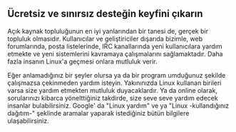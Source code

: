 ﻿<?php require("../../entete.php"); ?> <?php require("../../base.php"); ?> <?php require("../../fonctions.php"); ?>

<div id="corps">

<h2>Ücretsiz ve sınırsız desteğin keyfini çıkarın</h2>

<p>Açık kaynak topluluğunun en iyi yanlarından bir tanesi de, gerçek bir topluluk olmasıdır. Kullanıcılar ve geliştiriciler dışarıda bizimle, web forumlarında, posta listelerinde, IRC kanallarında yeni kullanıcılara yardım etmekte ve yeni sistemlerini kavramaya çalışmalarını sağlamaktadır. Daha fazla insanın Linux'a geçmesi onlara mutluluk verir.</p>

<p>Eğer anlamadığınız bir şeyler olursa ya da bir program umduğunuz şekilde çalışmazsa çekinmeden yardım isteyin. Yakınınızda Linux kullanan birileri varsa size yardım etmekten mutluluk duyacaklardır. Ya da online olarak, sorularınızı kibarca yönelttiğiniz takdirde, size seve seve yardım edecek insanlar bulabilirsiniz. Google' da "Linux yardım" ve ya "Linux -kullandığınız dağıtım-" şeklinde aramalar yaparak istediğiniz bütün bilgilere ulaşabilirsiniz.</p>

</div>
</body>
</html>
